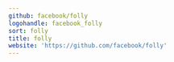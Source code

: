 ```yaml
---
github: facebook/folly
logohandle: facebook_folly
sort: folly
title: folly
website: 'https://github.com/facebook/folly'
---
```

